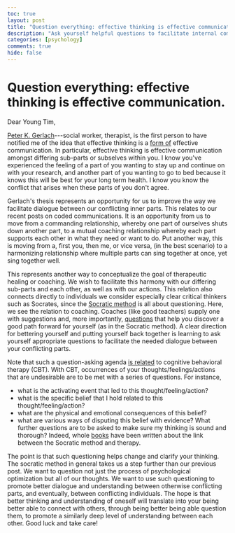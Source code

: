 ```yaml
---
toc: true
layout: post
title: "Question everything: effective thinking is effective communication."
description: "Ask yourself helpful questions to facilitate internal communication and effective thinking."
categories: [psychology]
comments: true
hide: false
---
```


# Question everything: effective thinking is effective communication.

Dear Young Tim,

[Peter K. Gerlach](http://sfhelp.org/site/pkg.htm)---social worker, therapist,
is the first person to have notified me of the idea that
effective thinking is a [form of](http://sfhelp.org/cx/skills/think.htm) effective communication.
In particular, effective thinking is effective communication amongst
differing sub-parts or subselves within you.
I know you've experienced the feeling of a part of you
wanting to stay up and continue on with your research, and
another part of you wanting to go to bed because it knows this will be best for
your long term health.
I know you know the conflict that arises when these parts of you don't agree.

Gerlach's thesis represents an opportunity for us to improve
the way we facilitate dialogue between our conflicting inner parts.
This relates to our recent posts on coded communications.
It is an opportunity from us to move from a commanding relationship,
whereby one part of ourselves shuts down another part,
to a mutual coaching relationship whereby each part supports each other in what
they need or want to do.
Put another way, this is moving from a,
first you, then me, or vice versa, (in the best scenario)
to a harmonizing relationship where multiple parts can sing together at once,
yet sing together well.

This represents another way to conceptualize the goal of
therapeutic healing or coaching.
We wish to facilitate this harmony with our differing sub-parts and
each other, as well as with our actions.
This relation also connects directly to individuals we consider especially
clear critical thinkers such as Socrates,
since the [Socratic method](https://en.wikipedia.org/wiki/Socratic_method) is all about questioning.
Here, we see the relation to coaching.
Coaches (like good teachers) supply one with suggestions and,
more importantly, [questions](https://positivepsychology.com/coaching-questions/) that
help you discover a good path forward for yourself (as in the Socratic method).
A clear direction for bettering yourself and putting yourself back together
is learning to ask yourself appropriate questions
to facilitate the needed dialogue between your conflicting parts.

Note that such a question-asking agenda [is related](https://positivepsychology.com/socratic-questioning/) to
cognitive behavioral therapy (CBT).
With CBT, occurrences of your thoughts/feelings/actions that are undesirable
are to be met with a series of questions.
For instance,
- what is the activating event that led to this thought/feeling/action?
- what is the specific belief that I hold related to this thought/feeling/action?
- what are the physical and emotional consequences of this belief?
- what are various ways of disputing this belief with evidence?
  What further questions are to be asked to make sure my thinking is sound
  and thorough?
Indeed, whole [books](https://www.amazon.com/Socratic-Method-Psychotherapy-James-Overholser/dp/0231183291) have been written about the link between the Socratic method and therapy.

The point is that such questioning helps change and clarify your thinking.
The socratic method in general takes us a step further than our previous post.
We want to question not just the process of psychological optimization
but all of our thoughts.
We want to use such questioning to promote better dialogue and understanding
between otherwise conflicting parts, and eventually,
between conflicting individuals.
The hope is that better thinking and understanding of oneself will translate
into your being better able to connect with others,
through being better being able question them,
to promote a similarly deep level of understanding between each other.
Good luck and take care!
